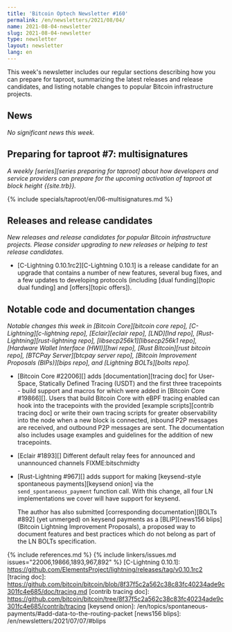 ```yaml
---
title: 'Bitcoin Optech Newsletter #160'
permalink: /en/newsletters/2021/08/04/
name: 2021-08-04-newsletter
slug: 2021-08-04-newsletter
type: newsletter
layout: newsletter
lang: en
---
```

This week's newsletter includes our regular sections describing how you
can prepare for taproot, summarizing the latest releases and release
candidates, and listing notable changes to popular Bitcoin
infrastructure projects.

## News

*No significant news this week.*

## Preparing for taproot #7: multisignatures

*A weekly [series][series preparing for taproot] about how developers
and service providers can prepare for the upcoming activation of taproot
at block height {{site.trb}}.*

{% include specials/taproot/en/06-multisignatures.md %}

## Releases and release candidates

*New releases and release candidates for popular Bitcoin infrastructure
projects.  Please consider upgrading to new releases or helping to test
release candidates.*

- [C-Lightning 0.10.1rc2][C-Lightning 0.10.1] is a release candidate for
  an upgrade that contains a number of new features, several bug fixes,
  and a few updates to developing protocols (including [dual
  funding][topic dual funding] and [offers][topic offers]).

## Notable code and documentation changes

*Notable changes this week in [Bitcoin Core][bitcoin core repo],
[C-Lightning][c-lightning repo], [Eclair][eclair repo], [LND][lnd repo],
[Rust-Lightning][rust-lightning repo], [libsecp256k1][libsecp256k1
repo], [Hardware Wallet Interface (HWI)][hwi repo],
[Rust Bitcoin][rust bitcoin repo], [BTCPay Server][btcpay server repo],
[Bitcoin Improvement Proposals (BIPs)][bips repo], and [Lightning
BOLTs][bolts repo].*

- [Bitcoin Core #22006][] adds [documentation][tracing doc] for User-Space, Statically Defined
  Tracing (USDT) and the first three tracepoints - build support and macros for which were added in
  [Bitcoin Core #19866][]. Users that build Bitcoin Core with eBPF tracing enabled can hook into the
  tracepoints with the provided [example scripts][contrib tracing doc] or write their own tracing
  scripts for greater observability into the node when a new block is connected, inbound P2P messages
  are received, and outbound P2P messages are sent. The documentation also includes usage examples and
  guidelines for the addition of new tracepoints.

- [Eclair #1893][] Different default relay fees for announced and unannounced channels FIXME:bitschmidty

- [Rust-Lightning #967][] adds support for making [keysend-style spontaneous
  payments][keysend onion] via the
  `send_spontaneous_payment` function call. With this change, all four LN
  implementations we cover will have support for keysend.

  The author has also submitted [corresponding documentation][BOLTs #892] (yet
  unmerged) on keysend payments as a [BLIP][news156 blips] (Bitcoin Lightning
  Improvement Proposals), a proposed way to document features and best practices
  which do not belong as part of the LN BOLTs specification.

{% include references.md %}
{% include linkers/issues.md issues="22006,19866,1893,967,892" %}
[C-Lightning 0.10.1]: https://github.com/ElementsProject/lightning/releases/tag/v0.10.1rc2
[tracing doc]: https://github.com/bitcoin/bitcoin/blob/8f37f5c2a562c38c83fc40234ade9c301fc4e685/doc/tracing.md
[contrib tracing doc]: https://github.com/bitcoin/bitcoin/tree/8f37f5c2a562c38c83fc40234ade9c301fc4e685/contrib/tracing
[keysend onion]: /en/topics/spontaneous-payments/#add-data-to-the-routing-packet
[news156 blips]: /en/newsletters/2021/07/07/#blips
